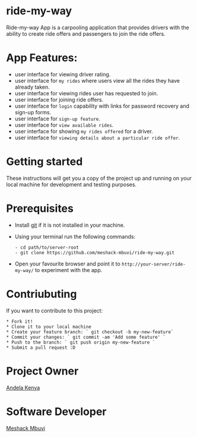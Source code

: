 # ride-my-way
Ride-my-way App is a carpooling application that provides drivers with the ability to create ride offers and passengers to join the ride offers.

# App Features:
* user interface for viewing driver rating.
* user interface for `my rides` where users view all the rides they have already taken.
* user interface for viewing rides user has requested to join.
* user interface for joining ride offers.
* user interface for `login` capability with links for password recovery and sign-up forms.
* user interface for `sign-up feature`.
* user interface for `view available rides`.
* user interface for showing `my rides offered` for a driver.
* user interface for `viewing details about a particular ride offer`.

# Getting started
These instructions will get you a copy of the project up and running on your local machine for development and testing purposes.

# Prerequisites
* Install [git](https://gist.github.com/derhuerst/1b15ff4652a867391f03) if it is not installed in your machine.
* Using your terminal run the following commands:
    ```
    - cd path/to/server-root
    - git clone https://github.com/meshack-mbuvi/ride-my-way.git
    ```

* Open your favourite browser and point it to ` http://your-server/ride-my-way/ ` to experiment with the app.

# Contriubuting
If you want to contribute to this project:

    * Fork it!
    * Clone it to your local machine
    * Create your feature branch: ` git checkout -b my-new-feature`
    * Commit your changes: ` git commit -am 'Add some feature' `
    * Push to the branch: ` git push origin my-new-feature `
    * Submit a pull request :D

# Project Owner
   [Andela Kenya](https://www.andela.com/about-us/)

# Software Developer
   [Meshack Mbuvi](https://www.github.com/meshack-mbuvi)



